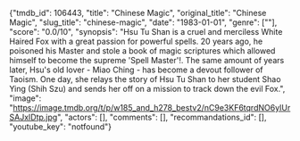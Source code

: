 {"tmdb_id": 106443, "title": "Chinese Magic", "original_title": "Chinese Magic", "slug_title": "chinese-magic", "date": "1983-01-01", "genre": [""], "score": "0.0/10", "synopsis": "Hsu Tu Shan is a cruel and merciless White Haired Fox with a great passion for powerful spells. 20 years ago, he poisoned his Master and stole a book of magic scriptures which allowed himself to become the supreme 'Spell Master'!. The same amount of years later, Hsu's old lover - Miao Ching - has become a devout follower of Taoism. One day, she relays the story of Hsu Tu Shan to her student Shao Ying (Shih Szu) and sends her off on a mission to track down the evil Fox.", "image": "https://image.tmdb.org/t/p/w185_and_h278_bestv2/nC9e3KF6tqrdNO6yIUrSAJxIDtp.jpg", "actors": [], "comments": [], "recommandations_id": [], "youtube_key": "notfound"}